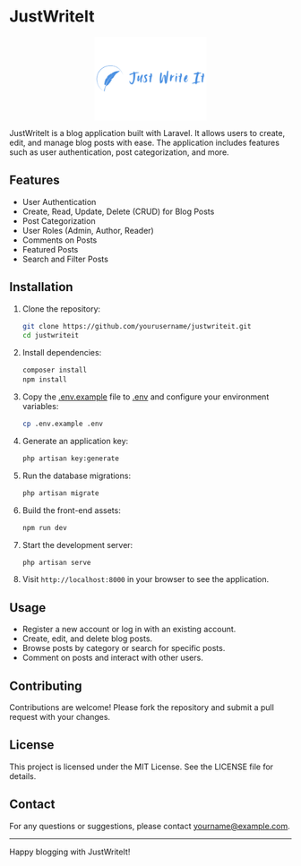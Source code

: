 # JustWriteIt

<img src="public/logo-side-text.svg" alt="JustWriteIt Logo" width="200" height="150" style="display: block; margin: 0 auto; object-fit: cover;">

JustWriteIt is a blog application built with Laravel. It allows users to create,
edit, and manage blog posts with ease. The application includes features such as
user authentication, post categorization, and more.

## Features

- User Authentication
- Create, Read, Update, Delete (CRUD) for Blog Posts
- Post Categorization
- User Roles (Admin, Author, Reader)
- Comments on Posts
- Featured Posts
- Search and Filter Posts

## Installation

1. Clone the repository:

   ```sh
   git clone https://github.com/yourusername/justwriteit.git
   cd justwriteit
   ```

2. Install dependencies:

   ```sh
   composer install
   npm install
   ```

3. Copy the [.env.example](http://_vscodecontentref_/1) file to
   [.env](http://_vscodecontentref_/2) and configure your environment variables:

   ```sh
   cp .env.example .env
   ```

4. Generate an application key:

   ```sh
   php artisan key:generate
   ```

5. Run the database migrations:

   ```sh
   php artisan migrate
   ```

6. Build the front-end assets:

   ```sh
   npm run dev
   ```

7. Start the development server:

   ```sh
   php artisan serve
   ```

8. Visit `http://localhost:8000` in your browser to see the application.

## Usage

- Register a new account or log in with an existing account.
- Create, edit, and delete blog posts.
- Browse posts by category or search for specific posts.
- Comment on posts and interact with other users.

## Contributing

Contributions are welcome! Please fork the repository and submit a pull request
with your changes.

## License

This project is licensed under the MIT License. See the LICENSE file for
details.

## Contact

For any questions or suggestions, please contact
[yourname@example.com](mailto:yourname@example.com).

---

Happy blogging with JustWriteIt!
